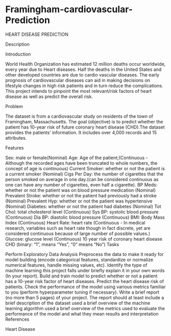 # Framingham-cardiovascular-Prediction

HEART DISEASE PREDICTION

Description

Introduction

World Health Organization has estimated 12 million deaths occur worldwide, every year due to Heart diseases. Half the deaths in the United States and other developed countries are due to cardio vascular diseases. The early prognosis of cardiovascular diseases can aid in making decisions on lifestyle changes in high risk patients and in turn reduce the complications. This project intends to pinpoint the most relevant/risk factors of heart disease as well as predict the overall risk.

Problem

The dataset is from a cardiovascular study on residents of the town of Framingham, Massachusetts. The goal (objective) is to predict whether the patient has 10-year risk of future coronary heart disease (CHD).The dataset provides the patients’ information. It includes over 4,000 records and 15 attributes.

Features

Sex: male or female(Nominal)
Age: Age of the patient;(Continuous - Although the recorded ages have been truncated to whole numbers, the concept of age is continuous)
Current Smoker: whether or not the patient is a current smoker (Nominal)
Cigs Per Day: the number of cigarettes that the person smoked on average in one day.(can be considered continuous as one can have any number of cigarettes, even half a cigarette).
BP Meds: whether or not the patient was on blood pressure medication (Nominal)
Prevalent Stroke: whether or not the patient had previously had a stroke (Nominal)
Prevalent Hyp: whether or not the patient was hypertensive (Nominal)
Diabetes: whether or not the patient had diabetes (Nominal)
Tot Chol: total cholesterol level (Continuous)
Sys BP: systolic blood pressure (Continuous)
Dia BP: diastolic blood pressure (Continuous)
BMI: Body Mass Index (Continuous)
Heart Rate: heart rate (Continuous - In medical research, variables such as heart rate though in fact discrete, yet are considered continuous because of large number of possible values.)
Glucose: glucose level (Continuous)
10 year risk of coronary heart disease CHD (binary: “1”, means “Yes”, “0” means “No”)
Tasks

Perform Exploratory Data Analysis
Preprocess the data to make it ready for model building (encode categorical features, standardize or normalize numerical features, handle missing values, etc).
Identify the type of machine learning this project falls under briefly explain it in your own words (In your report).
Build and train model to predict whether or not a patient has a 10-year risk factor of heart diseases.
Predict the heart disease risk of patients.
Check the performance of the model using various metrics familiar to you (perform hyperparameter tuning if necessary).
Write a brief report (no more than 5 pages) of your project. The report should at least include
a brief description of the dataset used
a brief overview of the machine learning algorithm used
a brief overview of the metrics used to evaluate the performance of the model and what they mean
results and interpretation
References

Heart Disease
